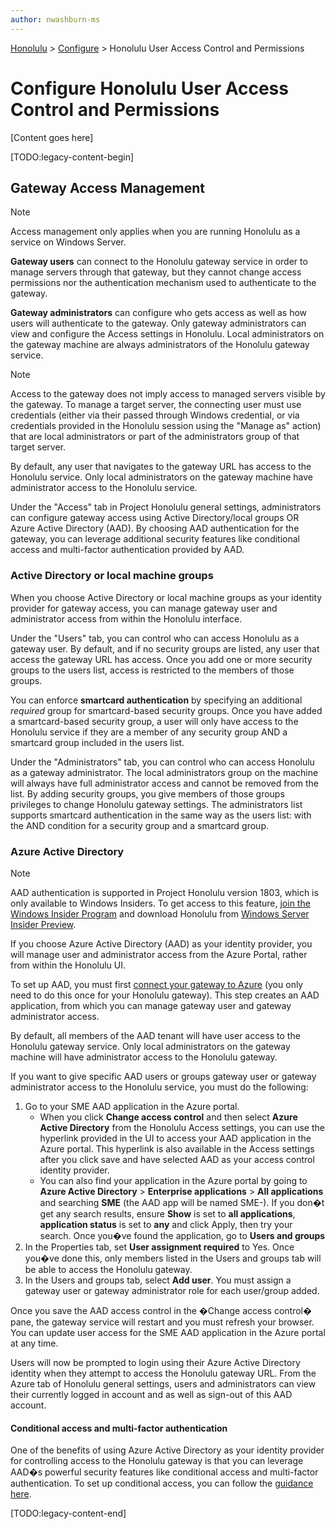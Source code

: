 ```yaml
---
author: nwashburn-ms
---
```


<a href="../overview.md">Honolulu</a> > <a href="../overview.md">Configure</a> > Honolulu User Access Control and Permissions

# Configure Honolulu User Access Control and Permissions

[Content goes here]

[TODO:legacy-content-begin]

## Gateway Access Management

> [!NOTE] 
> Access management only applies when you are running Honolulu as a service on Windows Server.

**Gateway users** can connect to the Honolulu gateway service in order to manage servers through that gateway, but they cannot change access permissions nor the authentication mechanism used to authenticate to the gateway.

**Gateway administrators** can configure who gets access as well as how users will authenticate to the gateway. Only gateway administrators can view and configure the Access settings in Honolulu. Local administrators on the gateway machine are always administrators of the Honolulu gateway service.

> [!NOTE] 
> Access to the gateway does not imply access to managed servers visible by the gateway. To manage a target server, the connecting user must use credentials (either via their passed through Windows credential, or via credentials provided in the Honolulu session using the "Manage as" action) that are local administrators or part of the administrators group of that target server.

By default, any user that navigates to the gateway URL has access to the Honolulu service. Only local administrators on the gateway machine have administrator access to the Honolulu service.

Under the "Access" tab in Project Honolulu general settings, administrators can configure gateway access using Active Directory/local groups OR Azure Active Directory (AAD). By choosing AAD authentication for the gateway, you can leverage additional security features like conditional access and multi-factor authentication provided by AAD. 

### Active Directory or local machine groups

When you choose Active Directory or local machine groups as your identity provider for gateway access, you can manage gateway user and administrator access from within the Honolulu interface.

Under the "Users" tab, you can control who can access Honolulu as a gateway user. By default, and if no security groups are listed, any user that access the gateway URL has access. Once you add one or more security groups to the users list, access is restricted to the members of those groups.

You can enforce **smartcard authentication** by specifying an additional _required_ group for smartcard-based security groups. Once you have added a smartcard-based security group, a user will only have access to the Honolulu service if they are a member of any security group AND a smartcard group included in the users list.

Under the "Administrators" tab, you can control who can access Honolulu as a gateway administrator. The local administrators group on the machine will always have full administrator access and cannot be removed from the list. By adding security groups, you give members of those groups privileges to change Honolulu gateway settings. The administrators list supports smartcard authentication in the same way as the users list: with the AND condition for a security group and a smartcard group.

### Azure Active Directory

> [!NOTE]
> AAD authentication is supported in Project Honolulu version 1803, which is only available to Windows Insiders. To get access to this feature, [join the Windows Insider Program](https://insider.windows.com/for-business-getting-started-server/) and download Honolulu from [Windows Server Insider Preview](https://www.microsoft.com/software-download/windowsinsiderpreviewserver).

If you choose Azure Active Directory (AAD) as your identity provider, you will manage user and administrator access from the Azure Portal, rather from within the Honolulu UI.

To set up AAD, you must first [connect your gateway to Azure](#connect-your-gateway-to-azure) (you only need to do this once for your Honolulu gateway). This step creates an AAD application, from which you can manage gateway user and gateway administrator access.

By default, all members of the AAD tenant will have user access to the Honolulu gateway service. Only local administrators on the gateway machine will have administrator access to the Honolulu gateway.

If you want to give specific AAD users or groups gateway user or gateway administrator access to the Honolulu service, you must do the following:

1.	Go to your SME AAD application in the Azure portal. 
    -	When you click **Change access control** and then select **Azure Active Directory** from the Honolulu Access settings, you can use the hyperlink provided in the UI to access your AAD application in the Azure portal. This hyperlink is also available in the Access settings after you click save and have selected AAD as your access control identity provider.
    -	You can also find your application in the Azure portal by going to **Azure Active Directory** > **Enterprise applications** > **All applications** and searching **SME** (the AAD app will be named SME-<gateway>). If you don�t get any search results, ensure **Show** is set to **all applications**, **application status** is set to **any** and click Apply, then try your search. Once you�ve found the application, go to **Users and groups**
2.	In the Properties tab, set **User assignment required** to Yes.
    Once you�ve done this, only members listed in the Users and groups tab will be able to access the Honolulu gateway.
3.	In the Users and groups tab, select **Add user**. You must assign a gateway user or gateway administrator role for each user/group added.

Once you save the AAD access control in the �Change access control� pane, the gateway service will restart and you must refresh your browser. You can update user access for the SME AAD application in the Azure portal at any time. 

Users will now be prompted to login using their Azure Active Directory identity when they attempt to access the Honolulu gateway URL. From the Azure tab of Honolulu general settings, users and administrators can view their currently logged in account and as well as sign-out of this AAD account.

#### Conditional access and multi-factor authentication

One of the benefits of using Azure Active Directory as your identity provider for controlling access to the Honolulu gateway is that you can leverage AAD�s powerful security features like conditional access and multi-factor authentication. To set up conditional access, you can follow the [guidance here](https://docs.microsoft.com/azure/active-directory/active-directory-conditional-access-azure-portal-get-started).

[TODO:legacy-content-end]